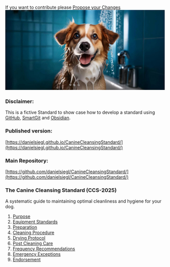 If you want to contribute please <a href="{{ site.github.repository_url }}/edit/main/{{ page.path'}}/">Propose your Changes</a>
![](Images/Dog%20Small.jpeg)

### Disclaimer:
This is a fictive Standard to show case how to develop a standard using [GitHub](https://github.com/danielsiegl/CanineCleansingStandard), [SmartGit](https://www.syntevo.com/smartgit/) and [Obsidian](https://obsidian.md/).

### Published version:
[https://danielsiegl.github.io/CanineCleansingStandard/](https://danielsiegl.github.io/CanineCleansingStandard/)
### Main Repository:
[https://github.com/danielsiegl/CanineCleansingStandard/](https://github.com/danielsiegl/CanineCleansingStandard/)

### **The Canine Cleansing Standard (CCS-2025)**  
A systematic guide to maintaining optimal cleanliness and hygiene for your dog.

1. [Purpose](01_Purpose.md)
2. [Equipment Standards](02_Equipment_Standards.md)
3. [Preparation](03_Preparation.md)
4. [Cleaning Procedure](04_Cleaning_Procedure.md)
5. [Drying Protocol](05_Drying_Protocol.md)
6. [Post Cleaning Care](06_Post-Cleaning_Care.md)
7. [Frequency Recommendations](07_Frequency_Recommendations.md)
8. [Emergency Exceptions](08_Emergency_Exceptions.md)
9. [Endorsement](09_Endorsement.md)